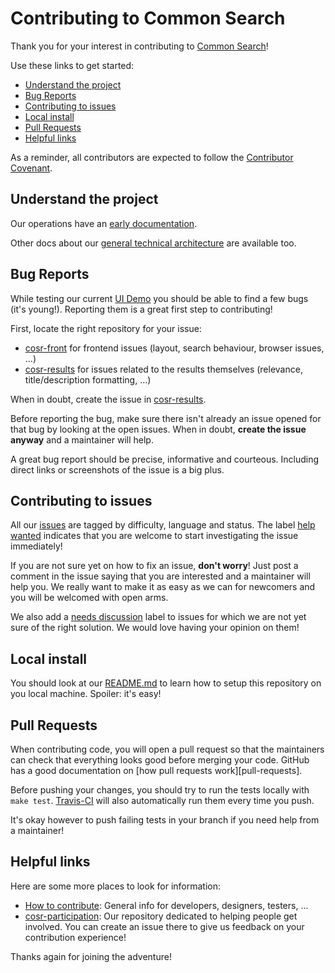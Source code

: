 # Contributing to Common Search

Thank you for your interest in contributing to [Common Search](https://about.commonsearch.org/)!

Use these links to get started:

* [Understand the project](#understand-the-project)
* [Bug Reports](#bug-reports)
* [Contributing to issues](#contributing-to-issues)
* [Local install](#local-install)
* [Pull Requests](#pull-requests)
* [Helpful links](#helpful-links)

As a reminder, all contributors are expected to follow the [Contributor Covenant](http://contributor-covenant.org/).


## Understand the project

Our operations have an [early documentation](https://about.commonsearch.org/developer/operations).

Other docs about our [general technical architecture](https://about.commonsearch.org/developer/architecture) are available too.


## Bug Reports

While testing our current [UI Demo](https://uidemo.commonsearch.org/) you should be able to find a few bugs (it's young!). Reporting them is a great first step to contributing!

First, locate the right repository for your issue:

- [cosr-front](https://github.com/commonsearch/cosr-front/issues) for frontend issues (layout, search behaviour, browser issues, ...)
- [cosr-results](https://github.com/commonsearch/cosr-results/issues) for issues related to the results themselves (relevance, title/description formatting, ...)

When in doubt, create the issue in [cosr-results](https://github.com/commonsearch/cosr-results/issues).

Before reporting the bug, make sure there isn't already an issue opened for that bug by looking at the open issues. When in doubt, **create the issue anyway** and a maintainer will help.

A great bug report should be precise, informative and courteous. Including direct links or screenshots of the issue is a big plus.


## Contributing to issues

All our [issues](https://github.com/commonsearch/cosr-ops/issues) are tagged by difficulty, language and status. The label [help wanted](https://github.com/commonsearch/cosr-ops/issues?q=is%3Aopen+is%3Aissue+label%3A%22help+wanted%22) indicates that you are welcome to start investigating the issue immediately!

If you are not sure yet on how to fix an issue, **don't worry**! Just post a comment in the issue saying that you are interested and a maintainer will help you. We really want to make it as easy as we can for newcomers and you will be welcomed with open arms.

We also add a [needs discussion](https://github.com/commonsearch/cosr-ops/issues?q=is%3Aopen+is%3Aissue+label%3A%22needs+discussion%22) label to issues for which we are not yet sure of the right solution. We would love having your opinion on them!


## Local install

You should look at our [README.md](README.md) to learn how to setup this repository on you local machine. Spoiler: it's easy!


## Pull Requests

When contributing code, you will open a pull request so that the maintainers can check that everything looks good before merging your code. GitHub has a good documentation on [how pull requests work][pull-requests].

Before pushing your changes, you should try to run the tests locally with `make test`. [Travis-CI](https://travis-ci.org) will also automatically run them every time you push.

It's okay however to push failing tests in your branch if you need help from a maintainer!


## Helpful links

Here are some more places to look for information:

* [How to contribute](https://about.commonsearch.org/contributing): General info for developers, designers, testers, ...
* [cosr-participation](https://github.com/commonsearch/cosr-participation): Our repository dedicated to helping people get involved. You can create an issue there to give us feedback on your contribution experience!


Thanks again for joining the adventure!